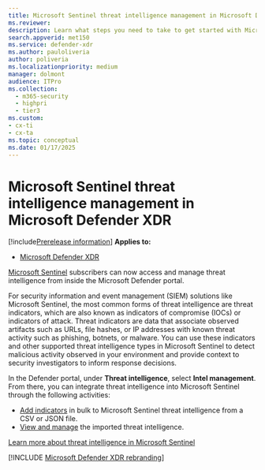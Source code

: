 ```yaml
---
title: Microsoft Sentinel threat intelligence management in Microsoft Defender XDR
ms.reviewer: 
description: Learn what steps you need to take to get started with Microsoft Sentinel threat intelligence management in Microsoft Defender XDR
search.appverid: met150
ms.service: defender-xdr
ms.author: pauloliveria
author: poliveria
ms.localizationpriority: medium
manager: dolmont
audience: ITPro
ms.collection: 
  - m365-security
  - highpri
  - tier3
ms.custom:
- cx-ti
- cx-ta
ms.topic: conceptual
ms.date: 01/17/2025
---
```


# Microsoft Sentinel threat intelligence management in Microsoft Defender XDR

[!include[Prerelease information](../includes/prerelease.md)]
**Applies to:**

- [Microsoft Defender XDR](microsoft-365-defender.md)

[Microsoft Sentinel](/azure/sentinel/overview) subscribers can now access and manage threat intelligence from inside the Microsoft Defender portal. 

For security information and event management (SIEM) solutions like Microsoft Sentinel, the most common forms of threat intelligence are threat indicators, which are also known as indicators of compromise (IOCs) or indicators of attack. Threat indicators are data that associate observed artifacts such as URLs, file hashes, or IP addresses with known threat activity such as phishing, botnets, or malware. You can use these indicators and other supported threat intelligence types in Microsoft Sentinel to detect malicious activity observed in your environment and provide context to security investigators to inform response decisions.

In the Defender portal, under **Threat intelligence**, select **Intel management**. From there, you can integrate threat intelligence into Microsoft Sentinel through the following activities:

- [Add indicators](/azure/sentinel/indicators-bulk-file-import) in bulk to Microsoft Sentinel threat intelligence from a CSV or JSON file.
- [View and manage](/azure/sentinel/work-with-threat-indicators) the imported threat intelligence.


[Learn more about threat intelligence in Microsoft Sentinel](/azure/sentinel/understand-threat-intelligence)

[!INCLUDE [Microsoft Defender XDR rebranding](../includes/defender-m3d-techcommunity.md)]
